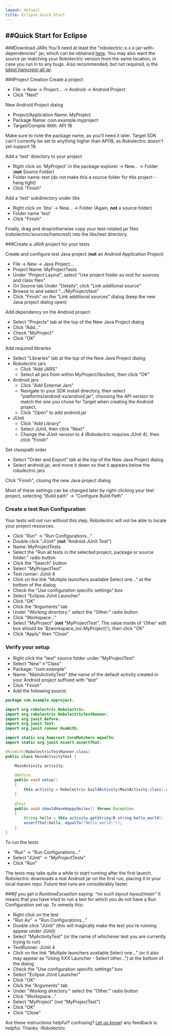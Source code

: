 ```yaml
---
layout: default
title: Eclipse Quick Start
---
```


##Quick Start for Eclipse
--- 

###Download JARs
You'll need at least the "robolectric-x.x.x-jar-with-dependencies" jar, which can be obtained [here](/download/). You may also want the source jar matching your Robolectric version from the same location, in case you run in to any bugs. Also recommended, but not required, is the [latest hamcrest-all jar](https://code.google.com/p/hamcrest/downloads/list).
 
###Project Creation
Create a project
* File &rarr; New &rarr; Project... &rarr; Android &rarr; Android Project
* Click "Next"

New Android Project dialog
* Project/Application Name: MyProject
* Package Name: com.example.myproject
* Target/Compile With: API 18

Make sure to note the package name, as you'll need it later. Target SDK can't currently be set to anything higher than API18, as Robolectric doesn't yet support 19.

Add a 'test' directory to your project
* Right click on 'MyProject' in the package explorer &rarr; New... &rarr; Folder (**not** Source Folder)
* Folder name: test (do not make this a source folder for this project - hang tight)
* Click "Finish"

Add a 'test' subdirectory under libs
* Right click on 'libs' &rarr; New... &rarr; Folder (Again, **not** a source folder)
* Folder name 'test' 
* Click "Finish"

Finally, drag and drop/otherwise copy your test-related jar files (robolectric/sources/hamcrest) into the libs/test directory.

###Create a *JAVA* project for your tests

Create and configure test Java project (**not** an Android Application Project)
* File &rarr; New &rarr; Java Project...
* Project Name: MyProjectTests
* Under "Project Layout", select "Use project folder as root for sources and class files"
* On Source tab Under "Details", click "Link additional source"
* Browse to and select ".../MyProject/test"
* Click "Finish" on the "Link additional sources" dialog (keep the new Java project dialog open)

Add dependency on the Android project
* Select "Projects" tab at the top of the New Java Project dialog
* Click "Add..."
* Check "MyProject"
* Click "OK"

Add required libraries
* Select "Libraries" tab at the top of the New Java Project dialog
* Robolectric jars
  * Click "Add JARS"
  * Select all jars from within MyProject/libs/test, then click "OK"
* Android jars
  * Click "Add External Jars"
  * Navigate to your SDK install directory, then select "platforms/android-xx/android.jar", choosing the API version to match the one you chose for Target when creating the Android project.
  * Click "Open" to add android.jar
* JUnit
  * Click "Add Library"
  * Select JUnit, then click "Next"
  * Change the JUnit version to 4 (Robolectric requires JUnit 4), then click "Finish"

Set classpath order
  - Select "Order and Export" tab at the top of the New Java Project dialog
  - Select android.jar, and move it down so that it appears below the robolectric jars

Click "Finish", closing the new Java project dialog

Most of these settings can be changed later by right-clicking your test project, selecting "Build path" &rarr; "Configure Build Path"

### Create a test Run Configuration
Your tests will *not* run without this step; Robolectric will not be able to locate your project resources.
* Click "Run" &rarr; "Run Configurations..."
* Double click "*JUnit*" (**not** "Android JUnit Test")
* Name: MyProjectTests
* Select the "Run all tests in the selected project, package or source folder:" radio button
* Click the "Search" button
* Select "MyProjectTest"
* Test runner: JUnit 4
* Click on the link "Multiple launchers available Select one..." at the bottom of the dialog
* Check the "Use configuration specific settings" box
* Select "Eclipse JUnit Launcher"
* Click "OK"
* Click the "Arguments" tab
* Under "Working directory:" select the "Other:" radio button
* Click "Workspace..."
* Select "MyProject" (**not** "MyProjectTest", The value inside of 'Other' edit box should be '${workspace_loc:MyProject}'), then click "OK"
* Click "Apply" then "Close"

### Verify your setup
* Right click the "test" source folder under "MyProjectTest"
* Select "New"&rarr;"Class"
* Package: "com.example"
* Name: "MainActivityTest" (the name of the default activity created in your Android project suffixed with "test"
* Click "Finish"
* Add the following source:

```java
package com.example.myproject;

import org.robolectric.Robolectric;
import org.robolectric.RobolectricTestRunner;
import org.junit.Before;
import org.junit.Test;
import org.junit.runner.RunWith;

import static org.hamcrest.CoreMatchers.equalTo;
import static org.junit.Assert.assertThat;

@RunWith(RobolectricTestRunner.class)
public class MainActivityTest {

    MainActivity activity;
    
    @Before
    public void setup()
    {
        this.activity = Robolectric.buildActivity(MainActivity.class).create().get();
    }
    
    @Test
    public void shouldHaveHappySmiles() throws Exception 
    {
        String hello = this.activity.getString(R.string.hello_world);
        assertThat(hello, equalTo("Hello world!"));
    }
}
```

To run the tests
* "Run" &rarr; "Run Configurations..."
* Select "JUnit" &rarr; "MyProjectTests"
* Click "Run"

The tests may take quite a while to start running after the first launch. Robolectric downloads a real Android jar on the first run, placing it in your local maven repo. Future test runs are considerably faster.

###*If you get a RuntimeException saying: "no such layout layout/main"*
It means that you have tried to run a test for which you do not have a Run Configuration set up. To remedy this:
* Right click on the test
* "Run As" &rarr; "Run Configurations..."
* Double click "JUnit" (this will magically make the test you're running appear under JUnit)
* Select "MyActivityTest" (or the name of whichever test you are currently trying to run)
* TestRunner: JUnit 4
* Click on the link "Multiple launchers available Select one..." (or it also may appear as "Using XXX Launcher - Select
other...") at the bottom of the dialog
* Check the "Use configuration specific settings" box
* Select "Eclipse JUnit Launcher"
* Click "OK"
* Click the "Arguments" tab
* Under "Working directory:" select the "Other:" radio button
* Click "Workspace..."
* Select "MyProject" (*not* "MyProjectTest")
* Click "OK"
* Click "Close"


Are these instructions helpful? confusing? [Let us know](http://groups.google.com/group/robolectric)! any feedback is helpful. Thanks -Robolectric